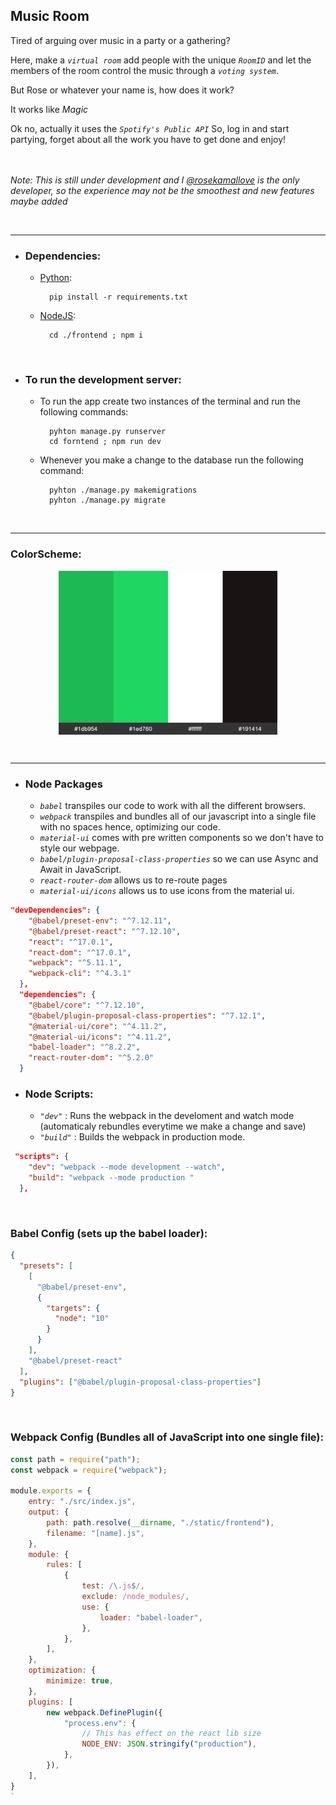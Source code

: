 ## Music Room

Tired of arguing over music in a party or a gathering?

Here, make a _`virtual room`_ add people with the unique _`RoomID`_ and let the members of the room control the music through a _`voting system`_.

But Rose or whatever your name is, how does it work?

It works like _Magic_

Ok no, actually it uses the _`Spotify's Public API`_ So, log in and start partying, forget about all the work you have to get done and enjoy!
</br></br></br>

_Note: This is still under development and I [@rosekamallove](https://github.com/rosekamallove/) is the only developer, so the experience may not be the smoothest and new features maybe added_

</br>

<hr>

- ### Dependencies:

  - [Python](https://www.python.org/downloads/):

          pip install -r requirements.txt

  - [NodeJS](https://nodejs.org/en/download/):

          cd ./frontend ; npm i

</br>

- ### To run the development server:

  - To run the app create two instances of the terminal and run the following commands:

          pyhton manage.py runserver
          cd forntend ; npm run dev

  - Whenever you make a change to the database run the following command:

          pyhton ./manage.py makemigrations
          pyhton ./manage.py migrate

</br>
<hr>

### ColorScheme:

<p align="center">
<img src="./frontend/static/images/colorSchema.jpg" align="center" width="350"/>
</p>

<br/>

<hr>

- ### Node Packages

  - _`babel`_ transpiles our code to work with all the different browsers.
  - _`webpack`_ transpiles and bundles all of our javascript into a single file with no spaces hence, optimizing our code.
  - _`material-ui`_ comes with pre written components so we don't have to style our webpage.
  - _`babel/plugin-proposal-class-properties`_ so we can use Async and Await in JavaScript.
  - _`react-router-dom`_ allows us to re-route pages
  - _`material-ui/icons`_ allows us to use icons from the material ui.

```json
"devDependencies": {
    "@babel/preset-env": "^7.12.11",
    "@babel/preset-react": "^7.12.10",
    "react": "^17.0.1",
    "react-dom": "^17.0.1",
    "webpack": "^5.11.1",
    "webpack-cli": "^4.3.1"
  },
  "dependencies": {
    "@babel/core": "^7.12.10",
    "@babel/plugin-proposal-class-properties": "^7.12.1",
    "@material-ui/core": "^4.11.2",
    "@material-ui/icons": "^4.11.2",
    "babel-loader": "^8.2.2",
    "react-router-dom": "^5.2.0"
  }
```

- ### Node Scripts:

  - _`"dev"`_ : Runs the webpack in the develoment and watch mode (automaticaly rebundles everytime we make a change and save)
  - _`"build"`_ : Builds the webpack in production mode.

```json
 "scripts": {
    "dev": "webpack --mode development --watch",
    "build": "webpack --mode production "
  },
```

</br>

### Babel Config (sets up the babel loader):

```json
{
  "presets": [
    [
      "@babel/preset-env",
      {
        "targets": {
          "node": "10"
        }
      }
    ],
    "@babel/preset-react"
  ],
  "plugins": ["@babel/plugin-proposal-class-properties"]
}
```

</br>

### Webpack Config (Bundles all of JavaScript into one single file):

```javascript
const path = require("path");
const webpack = require("webpack");

module.exports = {
    entry: "./src/index.js",
    output: {
        path: path.resolve(__dirname, "./static/frontend"),
        filename: "[name].js",
    },
    module: {
        rules: [
            {
                test: /\.js$/,
                exclude: /node_modules/,
                use: {
                    loader: "babel-loader",
                },
            },
        ],
    },
    optimization: {
        minimize: true,
    },
    plugins: [
        new webpack.DefinePlugin({
            "process.env": {
                // This has effect on the react lib size
                NODE_ENV: JSON.stringify("production"),
            },
        }),
    ],
}
`
```
